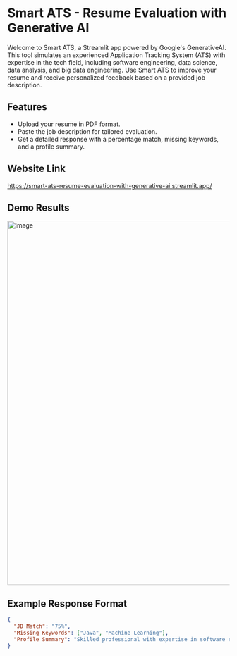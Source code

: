# Smart ATS - Resume Evaluation with Generative AI

Welcome to Smart ATS, a Streamlit app powered by Google's GenerativeAI. This tool simulates an experienced Application Tracking System (ATS) with expertise in the tech field, including software engineering, data science, data analysis, and big data engineering. Use Smart ATS to improve your resume and receive personalized feedback based on a provided job description.

## Features

- Upload your resume in PDF format.
- Paste the job description for tailored evaluation.
- Get a detailed response with a percentage match, missing keywords, and a profile summary.

## Website Link

https://smart-ats-resume-evaluation-with-generative-ai.streamlit.app/

## Demo Results

<img width="827" alt="image" src="https://github.com/Deepakv1210/Smart-ATS---Resume-Evaluation-with-Generative-AI/assets/154148155/e3fc10f6-7fce-49cd-a94e-9befb8c36df0">

## Example Response Format

```json
{
  "JD Match": "75%",
  "Missing Keywords": ["Java", "Machine Learning"],
  "Profile Summary": "Skilled professional with expertise in software engineering..."
}

